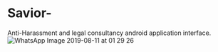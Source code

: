 # Savior-
Anti-Harassment and legal consultancy android application interface.  
![WhatsApp Image 2019-08-11 at 01 29 26](https://user-images.githubusercontent.com/45632199/62826581-8e396680-bbd7-11e9-9928-a554368d8d84.jpeg)

